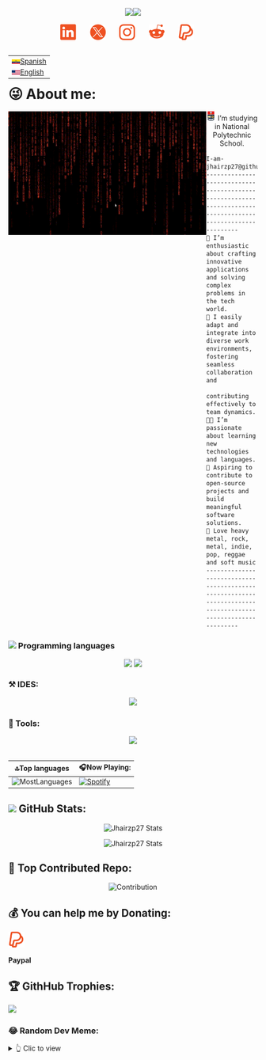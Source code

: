 <!-----  SALUDO ---->
<p align="center">
  <a href="https://github.com/DenverCoder1/readme-typing-svg"><img src="https://readme-typing-svg.herokuapp.com?font=Times+New+Roman&color=EF5122&size=25&center=true&vCenter=true&width=777&height=100&lines=Gregory+Jhair+Zambrano...;Software+engineering+student;Music+Lover;Love+to+learn+new+stuffs.."></a><img src="https://github.com/TheDudeThatCode/TheDudeThatCode/blob/master/Assets/headbang.gif" width="37px">
</p>

<!--- My Social Networks:-->
<p align="center">
  <a href="https://www.linkedin.com/in/jhair-zambrano-6a6a13273"><img width="32px" alt="LinkedIn" title="LinkedIn Jhair" src="https://github.com/Jhairzp27/Jhairzp27/blob/main/images/LinkedIn.png"/></a>
  &#8287;&#8287;&#8287;&#8287;&#8287;
  <a href="https://twitter.com/jhairzp27"><img width="32px" alt="Twitter" title="X (Twitter)Jhair" src="https://github.com/Jhairzp27/Jhairzp27/blob/main/images/x_twitter.png"/></a>
  &#8287;&#8287;&#8287;&#8287;&#8287;
  <a href="https://www.instagram.com/jhair_zambrano" alt="Instagram" title="Instagram"><img width="32px" src="https://github.com/Jhairzp27/Jhairzp27/blob/main/images/Instagram.png"/></a>
  &#8287;&#8287;&#8287;&#8287;&#8287;
  <a href="https://www.reddit.com/user/Jhairzp27/"><img width="32px" alt="Reddit" title="Reddit Logo Jhair" src="https://github.com/Jhairzp27/Jhairzp27/blob/main/images/Reddit.png"></a>
  &#8287;&#8287;&#8287;&#8287;&#8287;
  <a href="https://paypal.me/jhairzp27"><img width="32px" alt="LinkedIn" title="LinkedIn" src="https://github.com/Jhairzp27/Jhairzp27/blob/main/images/Paypal-1.png"/></a>
  &#8287;&#8287;&#8287;&#8287;&#8287;
</p>

<table align="right">
 <tr><td><a href="https://github.com/Jhairzp27/Jhairzp27/blob/main/README-lang-es.md"><img src = "https://github.com/Jhairzp27/Jhairzp27/blob/main/images/Ec_bandera.png" alt = "Ec flag" width= "17px">Spanish</a></td></tr>
 <tr><td><a href="https://github.com/Jhairzp27/Jhairzp27/blob/main/README.md"><img src="https://github.com/Jhairzp27/Jhairzp27/blob/main/images/EU_bandera.png" alt ="EU flag" width = "17px">English</a></td></tr>
</table>

# 😜 About me:

<p>
<a href = "https://github.com/Jhairzp27/Jhairzp27/blob/main/gifs/MatrixOrange.gif" alt = "MatrixOrgange" title = "MatrixOrange">
<img align="left" src ="https://github.com/Jhairzp27/Jhairzp27/blob/main/gifs/MatrixOrange.gif" width="400px" height="250px"/></a>

<p align = "center">
<a href="https://www.epn.edu.ec/welcome-to-ecuador-the-middle-of-the-world-and-to-its-top-university/"><img width="19px" alt="EPN" title="Escuela Politecnica Nacional"     
src="https://github.com/Jhairzp27/Jhairzp27/blob/main/images/EPN.png"/></a> I’m studying in National Polytechnic School.
</p>

```
I-am-jhairzp27@github
-----------------------------------------------------------------------------------------------------------
🙋 I’m enthusiastic about crafting innovative applications and solving complex problems in the tech world.
🤝 I easily adapt and integrate into diverse work environments, fostering seamless collaboration and
    contributing effectively to team dynamics.
🧑‍💻 I’m passionate about learning new technologies and languages.
🚩 Aspiring to contribute to open-source projects and build meaningful software solutions.
🎵 Love heavy metal, rock, metal, indie, pop, reggae and soft music
-----------------------------------------------------------------------------------------------------------
```

</p>

### <img src = "https://github.com/7oSkaaa/7oSkaaa/blob/main/Images/Programming_Languages.gif?raw=true" width = 20px> Programming languages

<p align="center">
  <a href="https://github.com/tandpfun/skill-icons#icons-list"><img src="https://skillicons.dev/icons?i=java,md,html,css"/></a>
  <a href="https://github.com/tandpfun/skill-icons#icons-list"><img src="https://skillicons.dev/icons?i=matlab,cpp,py,sqlite"/></a>
</p>

### ⚒️ IDES:

<p align="center">
  <a href="https://skillicons.dev">
    <img src="https://skillicons.dev/icons?i=vscode,eclipse" />
  </a>
</p>

### 🔎 Tools:

<p align="center">
  <a href="https://skillicons.dev">
    <img src="https://skillicons.dev/icons?i=firebase,vercel,powershell,git,bash" />
  </a>
</p>

## 

|🔝Top languages   |   🎧Now Playing:|
|-------------------|-----------------|
|![MostLanguages](https://github-readme-stats.vercel.app/api/top-langs/?username=Jhairzp27&theme=codeSTACKr&hide_border=true&include_all_commits=true&layout=compact&count_private=true&cache_seconds=14400&disable_animations=true)|[![Spotify](https://spotify-now-playing-jhairzp27s-projects.vercel.app/api/spotify)](https://open.spotify.com/user/9weo8xzgmjckskm60cl62w34g?si=15a31546f79a485c)|

## <img src = "https://github.com/7oSkaaa/7oSkaaa/blob/main/Images/Statistics.gif?raw=true" width = 30px> GitHub Stats:

<div align = "center"> 
  
  ![Jhairzp27 Stats](https://github-readme-stats.vercel.app/api?username=Jhairzp27&theme=codeSTACKr&bg_color&hide_border=true&show_icons=true&include_all_commits=true&count_private=true&cache_seconds=14400&hide_rank=false&disable_animations=true)

  ![Jhairzp27 Stats](https://github-readme-streak-stats.herokuapp.com/?user=Jhairzp27&theme=codeSTACKr&hide_border=true&cache_seconds=14400&disable_animations=true)

</div>

## 🤝 Top Contributed Repo:

<div align ="center">
  
  ![Contribution](https://github-contributor-stats.vercel.app/api?username=Jhairzp27&limit=5&theme=codeSTACKr&combine_all_yearly_contributions=true&cache_seconds=14400&show_owner=true&disable_animations=true)
  
</div>

## 💰 You can help me by Donating:

<a href="https://paypal.me/jhairzp27"><img width="32px" alt="Paypal" title="Paypal" src="https://github.com/Jhairzp27/Jhairzp27/blob/main/images/Paypal.png"/></a>
  &#8287;&#8287;&#8287;&#8287;&#8287;

**Paypal**

## 🏆 GithHub Trophies:

![](https://github-profile-trophy.vercel.app/?username=Jhairzp27&theme=gruvbox&no-frame=true&no-bg=true&margin-w=4)

### 😂 Random Dev Meme:

<details>
<summary>👆 Clic to view</summary>
<p align = "center">
<img src='https://randommeme-five.vercel.app/' style="height: 367px;"/></p>
</details>

<!--[![PayPal](https://img.shields.io/badge/PayPal-00457C?style=for-the-badge&logo=paypal&logoColor=white)](https://paypal.me/jhairzp27)-->
